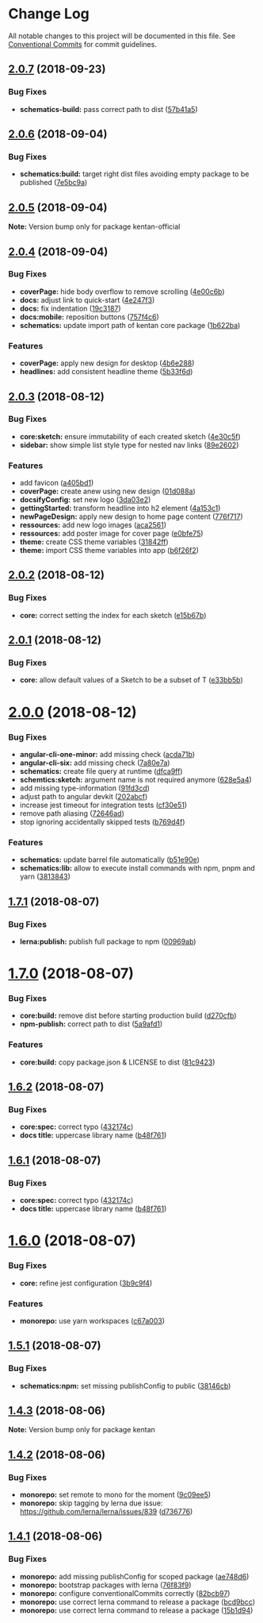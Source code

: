 # Change Log

All notable changes to this project will be documented in this file.
See [Conventional Commits](https://conventionalcommits.org) for commit guidelines.

<a name="2.0.7"></a>
## [2.0.7](https://github.com/kentan-official/kentan/compare/v2.0.6...v2.0.7) (2018-09-23)


### Bug Fixes

* **schematics-build:** pass correct path to dist ([57b41a5](https://github.com/kentan-official/kentan/commit/57b41a5))





<a name="2.0.6"></a>
## [2.0.6](https://github.com/kentan-official/kentan/compare/v2.0.5...v2.0.6) (2018-09-04)


### Bug Fixes

* **schematics:build:** target right dist files avoiding empty package to be published ([7e5bc9a](https://github.com/kentan-official/kentan/commit/7e5bc9a))





<a name="2.0.5"></a>
## [2.0.5](https://github.com/kentan-official/kentan/compare/v2.0.4...v2.0.5) (2018-09-04)

**Note:** Version bump only for package kentan-official





<a name="2.0.4"></a>
## [2.0.4](https://github.com/kentan-official/kentan/compare/v2.0.3...v2.0.4) (2018-09-04)


### Bug Fixes

* **coverPage:** hide body overflow to remove scrolling ([4e00c6b](https://github.com/kentan-official/kentan/commit/4e00c6b))
* **docs:** adjust link to quick-start ([4e247f3](https://github.com/kentan-official/kentan/commit/4e247f3))
* **docs:** fix indentation ([19c3187](https://github.com/kentan-official/kentan/commit/19c3187))
* **docs:mobile:** reposition buttons ([757f4c6](https://github.com/kentan-official/kentan/commit/757f4c6))
* **schematics:** update import path of kentan core package ([1b622ba](https://github.com/kentan-official/kentan/commit/1b622ba))


### Features

* **coverPage:** apply new design for desktop ([4b6e288](https://github.com/kentan-official/kentan/commit/4b6e288))
* **headlines:** add consistent headline theme ([5b33f6d](https://github.com/kentan-official/kentan/commit/5b33f6d))





<a name="2.0.3"></a>
## [2.0.3](https://github.com/kentan-official/kentan/compare/v2.0.2...v2.0.3) (2018-08-12)


### Bug Fixes

* **core:sketch:** ensure immutability of each created sketch ([4e30c5f](https://github.com/kentan-official/kentan/commit/4e30c5f))
* **sidebar:** show simple list style type for nested nav links ([89e2602](https://github.com/kentan-official/kentan/commit/89e2602))


### Features

* add favicon ([a405bd1](https://github.com/kentan-official/kentan/commit/a405bd1))
* **coverPage:** create anew using new design ([01d088a](https://github.com/kentan-official/kentan/commit/01d088a))
* **docsifyConfig:** set new logo ([3da03e2](https://github.com/kentan-official/kentan/commit/3da03e2))
* **gettingStarted:** transform headline into h2 element ([4a153c1](https://github.com/kentan-official/kentan/commit/4a153c1))
* **newPageDesign:** apply new design to home page content ([776f717](https://github.com/kentan-official/kentan/commit/776f717))
* **ressources:** add new logo images ([aca2561](https://github.com/kentan-official/kentan/commit/aca2561))
* **ressources:** add poster image for cover page ([e0bfe75](https://github.com/kentan-official/kentan/commit/e0bfe75))
* **theme:** create CSS theme variables ([31842ff](https://github.com/kentan-official/kentan/commit/31842ff))
* **theme:** import CSS theme variables into app ([b6f26f2](https://github.com/kentan-official/kentan/commit/b6f26f2))





<a name="2.0.2"></a>
## [2.0.2](https://github.com/kentan-official/kentan/compare/v2.0.1...v2.0.2) (2018-08-12)


### Bug Fixes

* **core:** correct setting the index for each sketch ([e15b67b](https://github.com/kentan-official/kentan/commit/e15b67b))





<a name="2.0.1"></a>
## [2.0.1](https://github.com/kentan-official/kentan/compare/v2.0.0...v2.0.1) (2018-08-12)


### Bug Fixes

* **core:** allow default values of a Sketch to be a subset of T ([e33bb5b](https://github.com/kentan-official/kentan/commit/e33bb5b))





<a name="2.0.0"></a>
# [2.0.0](https://github.com/kentan-official/kentan/compare/v1.7.1...v2.0.0) (2018-08-12)


### Bug Fixes

* **angular-cli-one-minor:** add missing check ([acda71b](https://github.com/kentan-official/kentan/commit/acda71b))
* **angular-cli-six:** add missing check ([7a80e7a](https://github.com/kentan-official/kentan/commit/7a80e7a))
* **schematics:** create file query at runtime ([dfca9ff](https://github.com/kentan-official/kentan/commit/dfca9ff))
* **schemtics:sketch:** argument name is not required anymore ([628e5a4](https://github.com/kentan-official/kentan/commit/628e5a4))
* add missing type-information ([91fd3cd](https://github.com/kentan-official/kentan/commit/91fd3cd))
* adjust path to angular devkit ([202abcf](https://github.com/kentan-official/kentan/commit/202abcf))
* increase jest timeout for integration tests ([cf30e51](https://github.com/kentan-official/kentan/commit/cf30e51))
* remove path aliasing ([72646ad](https://github.com/kentan-official/kentan/commit/72646ad))
* stop ignoring accidentally skipped tests ([b769d4f](https://github.com/kentan-official/kentan/commit/b769d4f))


### Features

* **schematics:** update barrel file automatically ([b51e90e](https://github.com/kentan-official/kentan/commit/b51e90e))
* **schematics:lib:** allow to execute install commands with npm, pnpm and yarn ([3813843](https://github.com/kentan-official/kentan/commit/3813843))





<a name="1.7.1"></a>
## [1.7.1](https://github.com/kentan-official/kentan/compare/v1.7.0...v1.7.1) (2018-08-07)


### Bug Fixes

* **lerna:publish:** publish full package to npm ([00969ab](https://github.com/kentan-official/kentan/commit/00969ab))





<a name="1.7.0"></a>
# [1.7.0](https://github.com/kentan-official/kentan/compare/v1.6.2...v1.7.0) (2018-08-07)


### Bug Fixes

* **core:build:** remove dist before starting production build ([d270cfb](https://github.com/kentan-official/kentan/commit/d270cfb))
* **npm-publish:** correct path to dist ([5a9afd1](https://github.com/kentan-official/kentan/commit/5a9afd1))


### Features

* **core:build:** copy package.json & LICENSE to dist ([81c9423](https://github.com/kentan-official/kentan/commit/81c9423))





<a name="1.6.2"></a>
## [1.6.2](https://github.com/kentan-official/kentan/compare/v1.6.0...v1.6.2) (2018-08-07)


### Bug Fixes

* **core:spec:** correct typo ([432174c](https://github.com/kentan-official/kentan/commit/432174c))
* **docs title:** uppercase library name ([b48f761](https://github.com/kentan-official/kentan/commit/b48f761))





<a name="1.6.1"></a>
## [1.6.1](https://github.com/kentan-official/kentan/compare/v1.6.0...v1.6.1) (2018-08-07)


### Bug Fixes

* **core:spec:** correct typo ([432174c](https://github.com/kentan-official/kentan/commit/432174c))
* **docs title:** uppercase library name ([b48f761](https://github.com/kentan-official/kentan/commit/b48f761))





<a name="1.6.0"></a>
# [1.6.0](https://github.com/kentan-official/kentan/compare/v1.5.1...v1.6.0) (2018-08-07)


### Bug Fixes

* **core:** refine jest configuration ([3b9c9f4](https://github.com/kentan-official/kentan/commit/3b9c9f4))


### Features

* **monorepo:** use yarn workspaces ([c67a003](https://github.com/kentan-official/kentan/commit/c67a003))





<a name="1.5.1"></a>
## [1.5.1](https://github.com/kentan-official/kentan/compare/v1.5.0...v1.5.1) (2018-08-07)


### Bug Fixes

* **schematics:npm:** set missing publishConfig to public ([38146cb](https://github.com/kentan-official/kentan/commit/38146cb))





<a name="1.4.3"></a>
## [1.4.3](https://github.com/kentan-official/kentan/compare/v1.4.2...v1.4.3) (2018-08-06)

**Note:** Version bump only for package kentan





<a name="1.4.2"></a>
## [1.4.2](https://github.com/kentan-official/kentan/compare/v1.4.1...v1.4.2) (2018-08-06)


### Bug Fixes

* **monorepo:** set remote to mono for the moment ([9c09ee5](https://github.com/kentan-official/kentan/commit/9c09ee5))
* **monorepo:** skip tagging by lerna due issue: https://github.com/lerna/lerna/issues/839 ([d736776](https://github.com/kentan-official/kentan/commit/d736776))





<a name="1.4.1"></a>
## [1.4.1](https://github.com/kentan-official/kentan/compare/v1.4.0...v1.4.1) (2018-08-06)


### Bug Fixes

* **monorepo:** add missing publishConfig for scoped package ([ae748d6](https://github.com/kentan-official/kentan/commit/ae748d6))
* **monorepo:** bootstrap packages with lerna ([76f83f9](https://github.com/kentan-official/kentan/commit/76f83f9))
* **monorepo:** configure conventionalCommits correctly ([82bcb97](https://github.com/kentan-official/kentan/commit/82bcb97))
* **monorepo:** use correct lerna command to release a package ([bcd9bcc](https://github.com/kentan-official/kentan/commit/bcd9bcc))
* **monorepo:** use correct lerna command to release a package ([15b1d94](https://github.com/kentan-official/kentan/commit/15b1d94))
